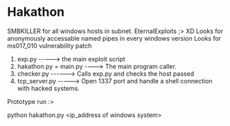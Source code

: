 # Hakathon
SMBKILLER  for all windows hosts in subnet. EternalExploits ;> XD
Looks for anonymously accessable named pipes in every windows version
Looks for ms017_010 vulnerability patch

1. exp.py -----> the main exploit script
2. hakathon.py = main.py ----> The main program caller.
3. checker.py ------> Calls exp.py and checks the host passed
4. tcp_server.py -----> Open 1337 port and handle a shell connection with hacked systems.

Prototype run :>

python hakathon.py <ip_address of windows system>
